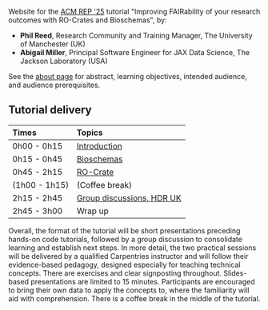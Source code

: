 Website for the [ACM REP '25](https://acm-rep.github.io/2025/) tutorial "Improving FAIRability of your research outcomes with RO-Crates and Bioschemas", by:

- **Phil Reed**, Research Community and Training Manager, The University of Manchester (UK)
- **Abigail Miller**, Principal Software Engineer for JAX Data Science, The Jackson Laboratory (USA)


See the [about page](about) for abstract, learning objectives, intended audience, and audience prerequisites.

## Tutorial delivery

| Times | Topics |
|:------|:-------|
|0h00 - 0h15 | [Introduction](1_introduction) |
|0h15 - 0h45 | [Bioschemas](2_bioschemas)   |
|0h45 - 2h15 | [RO-Crate](3_ro-crate)     |
|(1h00 - 1h15)| (Coffee break)  |
|2h15 - 2h45 | [Group discussions, HDR UK](4_discussion) |
|2h45 - 3h00 | Wrap up |



Overall, the format of the tutorial will be short presentations preceding hands-on code tutorials, followed by a group discussion to consolidate learning and establish next steps. 
In more detail, the two practical sessions will be delivered by a qualified Carpentries instructor and will follow their evidence-based pedagogy, designed especially for teaching technical concepts. 
There are exercises and clear signposting throughout. 
Slides-based presentations are limited to 15 minutes. 
Participants are encouraged to bring their own data to apply the concepts to, where the familiarity will aid with comprehension. 
There is a coffee break in the middle of the tutorial.    

